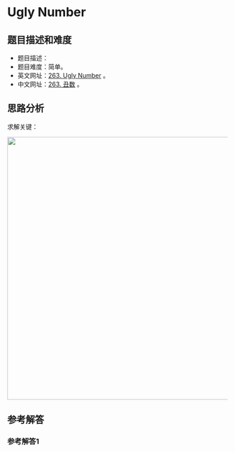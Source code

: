 # Ugly Number

## 题目描述和难度
+ 题目描述：
+ 题目难度：简单。
+ 英文网址：[263. Ugly Number](https://leetcode.com/problems/ugly-number/description/)  。
+ 中文网址：[263. 丑数](https://leetcode-cn.com/problems/ugly-number/description/)  。
## 思路分析
求解关键：

<img src="https://liweiwei1419.github.io/images/leetcode-solution/" width="600">

## 参考解答
### 参考解答1

```java

```
